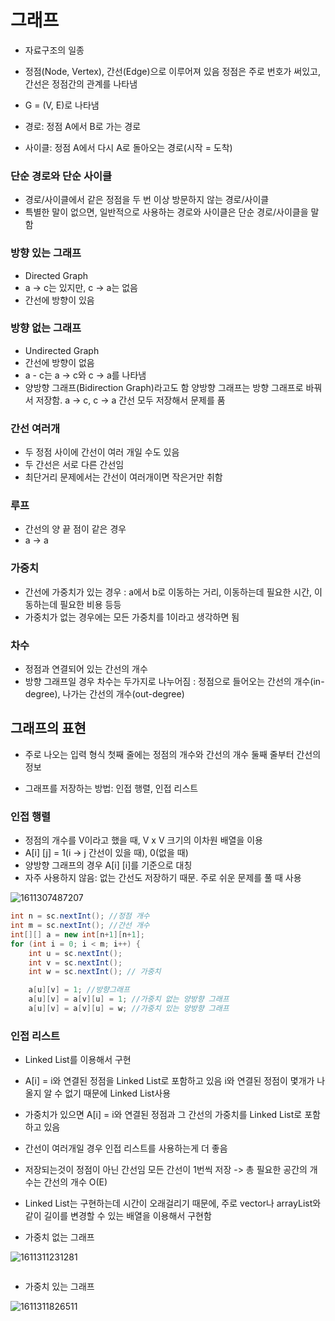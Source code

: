 # 그래프

- 자료구조의 일종
- 정점(Node, Vertex), 간선(Edge)으로 이루어져 있음
  정점은 주로 번호가 써있고, 간선은 정점간의 관계를 나타냄
- G = (V, E)로 나타냄

- 경로: 정점 A에서 B로 가는 경로
- 사이클: 정점 A에서 다시 A로 돌아오는 경로(시작 = 도착)



### 단순 경로와 단순 사이클

- 경로/사이클에서 같은 정점을 두 번 이상 방문하지 않는 경로/사이클
- 특별한 말이 없으면, 일반적으로 사용하는 경로와 사이클은 단순 경로/사이클을 말함



### 방향 있는 그래프

- Directed Graph
- a -> c는 있지만, c -> a는 없음
- 간선에 방향이 있음



### 방향 없는 그래프

- Undirected Graph
- 간선에 방향이 없음 
- a - c는 a -> c와 c -> a를 나타냄
- 양방향 그래프(Bidirection Graph)라고도 함
  양방향 그래프는 방향 그래프로 바꿔서 저장함. a -> c, c -> a 간선 모두 저장해서 문제를 품



### 간선 여러개

- 두 정점 사이에 간선이 여러 개일 수도 있음
- 두 간선은 서로 다른 간선임
- 최단거리 문제에서는 간선이 여러개이면 작은거만 취함



### 루프

- 간선의 양 끝 점이 같은 경우
- a -> a



### 가중치

- 간선에 가중치가 있는 경우
  : a에서 b로 이동하는 거리, 이동하는데 필요한 시간, 이동하는데 필요한 비용 등등
- 가중치가 없는 경우에는 모든 가중치를 1이라고 생각하면 됨



### 차수

- 정점과 연결되어 있는 간선의 개수
- 방향 그래프일 경우 차수는 두가지로 나누어짐
  : 정점으로 들어오는 간선의 개수(in-degree), 나가는 간선의 개수(out-degree)





## 그래프의 표현

- 주로 나오는 입력 형식
  첫째 줄에는 정점의 개수와 간선의 개수
  둘째 줄부터 간선의 정보

- 그래프를 저장하는 방법: 인접 행렬, 인접 리스트



### 인접 행렬

- 정점의 개수를 V이라고 했을 때, V x V 크기의 이차원 배열을 이용
- A[i] [j] = 1(i -> j 간선이 있을 때), 0(없을 때)
- 양방향 그래프의 경우 A[i] [i]를 기준으로 대칭
- 자주 사용하지 않음: 없는 간선도 저장하기 때문. 주로 쉬운 문제를 풀 때 사용

![1611307487207](C:\Users\LEE\AppData\Roaming\Typora\typora-user-images\1611307487207.png)

```java
int n = sc.nextInt(); //정점 개수
int m = sc.nextInt(); //간선 개수
int[][] a = new int[n+1][n+1];
for (int i = 0; i < m; i++) {
	int u = sc.nextInt();
	int v = sc.nextInt();
	int w = sc.nextInt(); // 가중치

	a[u][v] = 1; //방향그래프
	a[u][v] = a[v][u] = 1; //가중치 없는 양방향 그래프
	a[u][v] = a[v][u] = w; //가중치 있는 양방향 그래프
```



### 인접 리스트

- Linked List를 이용해서 구현
- A[i] = i와 연결된 정점을 Linked List로 포함하고 있음
  i와 연결된 정점이 몇개가 나올지 알 수 없기 때문에 Linked List사용
- 가중치가 있으면 A[i] = i와 연결된 정점과 그 간선의 가중치를 Linked List로 포함하고 있음
- 간선이 여러개일 경우 인접 리스트를 사용하는게 더 좋음
- 저장되는것이 정점이 아닌 간선임
  모든 간선이 1번씩 저장 -> 총 필요한 공간의 개수는 간선의 개수 O(E)
- Linked List는 구현하는데 시간이 오래걸리기 때문에, 주로 vector나 arrayList와 같이 길이를 변경할 수 있는 배열을 이용해서 구현함



- 가중치 없는 그래프

![1611311231281](C:\Users\LEE\AppData\Roaming\Typora\typora-user-images\1611311231281.png)

```java

```



- 가중치 있는 그래프

![1611311826511](C:\Users\LEE\AppData\Roaming\Typora\typora-user-images\1611311826511.png)



```java

```

